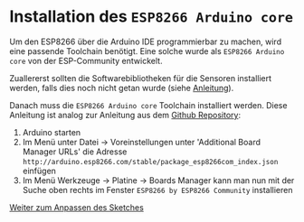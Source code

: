 # Installation des `ESP8266 Arduino core`
Um den ESP8266 über die Arduino IDE programmierbar zu machen, wird eine passende Toolchain benötigt.
Eine solche wurde als `ESP8266 Arduino core` von der ESP-Community entwickelt.

Zuallererst sollten die Softwarebibliotheken für die Sensoren installiert werden, falls dies noch nicht getan wurde (siehe [Anleitung](../aufbau/aufbau02_software.md)).

Danach muss die `ESP8266 Arduino core` Toolchain installiert werden.
Diese Anleitung ist analog zur Anleitung aus dem [Github Repository](https://github.com/esp8266/Arduino#installing-with-boards-manager):

1. Arduino starten
2. Im Menü unter Datei -> Voreinstellungen unter 'Additional Board Manager URLs' die Adresse `http://arduino.esp8266.com/stable/package_esp8266com_index.json` einfügen
3. Im Menü Werkzeuge -> Platine -> Boards Manager kann man nun mit der Suche oben rechts im Fenster `ESP8266 by ESP8266 Community` installieren

[Weiter zum Anpassen des Sketches](modify_sketch.md)
